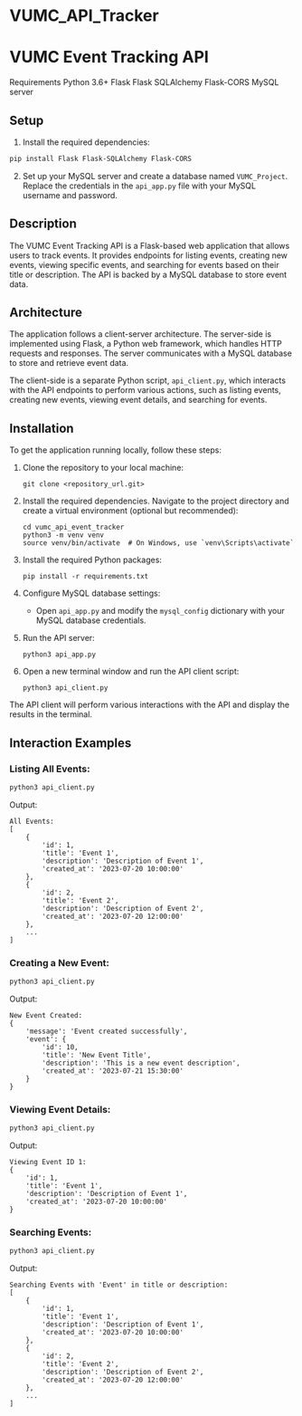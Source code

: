 # VUMC_API_Tracker

# VUMC Event Tracking API


Requirements
Python 3.6+
Flask
Flask SQLAlchemy
Flask-CORS
MySQL server

## Setup
1. Install the required dependencies:
```bash
pip install Flask Flask-SQLAlchemy Flask-CORS
```
2. Set up your MySQL server and create a database named `VUMC_Project`. Replace the
credentials in the `api_app.py` file with your MySQL username and password.

## Description

The VUMC Event Tracking API is a Flask-based web application that allows users to track events. It provides endpoints for listing events, creating new events, viewing specific events, and searching for events based on their title or description. The API is backed by a MySQL database to store event data.

## Architecture

The application follows a client-server architecture. The server-side is implemented using Flask, a Python web framework, which handles HTTP requests and responses. The server communicates with a MySQL database to store and retrieve event data.

The client-side is a separate Python script, `api_client.py`, which interacts with the API endpoints to perform various actions, such as listing events, creating new events, viewing event details, and searching for events.

## Installation

To get the application running locally, follow these steps:

1. Clone the repository to your local machine:
   ```
   git clone <repository_url.git>
   ```

2. Install the required dependencies. Navigate to the project directory and create a virtual environment (optional but recommended):
   ```
   cd vumc_api_event_tracker
   python3 -m venv venv
   source venv/bin/activate  # On Windows, use `venv\Scripts\activate`
   ```

3. Install the required Python packages:
   ```
   pip install -r requirements.txt
   ```

4. Configure MySQL database settings:
   - Open `api_app.py` and modify the `mysql_config` dictionary with your MySQL database credentials.

5. Run the API server:
   ```
   python3 api_app.py
   ```

6. Open a new terminal window and run the API client script:
   ```
   python3 api_client.py
   ```

The API client will perform various interactions with the API and display the results in the terminal.

## Interaction Examples

### Listing All Events:

```bash
python3 api_client.py
```

Output:
```
All Events:
[
    {
        'id': 1,
        'title': 'Event 1',
        'description': 'Description of Event 1',
        'created_at': '2023-07-20 10:00:00'
    },
    {
        'id': 2,
        'title': 'Event 2',
        'description': 'Description of Event 2',
        'created_at': '2023-07-20 12:00:00'
    },
    ...
]
```

### Creating a New Event:

```bash
python3 api_client.py
```

Output:
```
New Event Created:
{
    'message': 'Event created successfully',
    'event': {
        'id': 10,
        'title': 'New Event Title',
        'description': 'This is a new event description',
        'created_at': '2023-07-21 15:30:00'
    }
}
```

### Viewing Event Details:

```bash
python3 api_client.py
```

Output:
```
Viewing Event ID 1:
{
    'id': 1,
    'title': 'Event 1',
    'description': 'Description of Event 1',
    'created_at': '2023-07-20 10:00:00'
}
```

### Searching Events:

```bash
python3 api_client.py
```

Output:
```
Searching Events with 'Event' in title or description:
[
    {
        'id': 1,
        'title': 'Event 1',
        'description': 'Description of Event 1',
        'created_at': '2023-07-20 10:00:00'
    },
    {
        'id': 2,
        'title': 'Event 2',
        'description': 'Description of Event 2',
        'created_at': '2023-07-20 12:00:00'
    },
    ...
]
